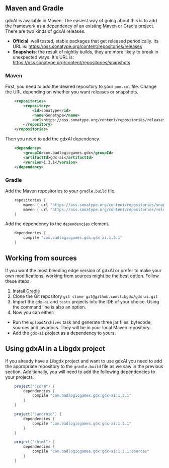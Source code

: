 ## Maven and Gradle

gdxAI is available in Maven. The easiest way of going about this is to add the framework as a dependency of an existing [Maven](http://maven.apache.org/) or [Gradle](http://www.gradle.org/) project. There are two kinds of gdxAI releases.

* **Official**: well tested, stable packages that get released periodically. Its URL is: https://oss.sonatype.org/content/repositories/releases
* **Snapshots**: the result of nightly builds, they are more likely to break in unexpected ways. It's URL is: https://oss.sonatype.org/content/repositories/snapshots

### Maven

First, you need to add the desired repository to your `pom.xml` file. Change the URL depending on whether you want releases or snapshots.
```xml
	<repositories>
		<repository>
			<id>sonatype</id>
			<name>Sonatype</name>
			<url>https://oss.sonatype.org/content/repositories/releases</url>
		</repository>
	</repositories>
```
Then you need to add the gdxAI dependency.
```xml
	<dependency>
		<groupId>com.badlogicgames.gdx</groupId>
		<artifactId>gdx-ai</artifactId>
		<version>1.3.1</version>
	</dependency>
```
### Gradle

Add the Maven repositories to your `gradle.build` file.
```groovy
    repositories {
        maven { url "https://oss.sonatype.org/content/repositories/snapshots/" }
        maven { url "https://oss.sonatype.org/content/repositories/releases/" }
    }
```
Add the dependency to the `dependencies` element.
```groovy
    dependencies {
        compile "com.badlogicgames.gdx:gdx-ai:1.3.1"
    }
```
## Working from sources

If you want the most bleeding edge version of gdxAI or prefer to make your own modifications, working from sources might be the best option. Follow these steps.

1. Install [Gradle](http://www.gradle.org/downloads)
2. Clone the Git repository `git clone git@github.com:libgdx/gdx-ai.git`
3. Import the `gdx-ai` and `tests` projects into the IDE of your choice. Using the command line is also an option.
4. Now you can either:
  * Run the `uploadArchives` task and generate three jar files: bytecode, sources and javadocs. They will be in your local Maven repository.
  * Add the `gdx-ai` project as a dependency to yours.

## Using gdxAI in a Libgdx project

If you already have a Libgdx project and want to use gdxAI you need to add the appropriate repository to the `gradle.build` file as we saw in the previous section. Additionally, you will need to add the following dependencies to your projects.
```groovy
	project(":core") {
		dependencies {
			compile "com.badlogicgames.gdx:gdx-ai:1.3.1"
		}
	}

	project(":android") {
		dependencies {
			compile "com.badlogicgames.gdx:gdx-ai:1.3.1"
		}
	}

	project(":html") {
		dependencies {
			compile "com.badlogicgames.gdx:gdx-ai:1.3.1:sources"
		}
	}
```